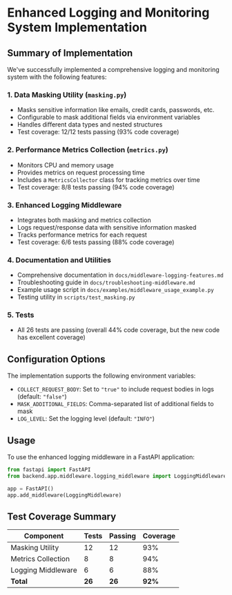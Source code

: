 # Enhanced Logging and Monitoring System Implementation

## Summary of Implementation

We've successfully implemented a comprehensive logging and monitoring system with the following features:

### 1. Data Masking Utility (`masking.py`)
- Masks sensitive information like emails, credit cards, passwords, etc.
- Configurable to mask additional fields via environment variables
- Handles different data types and nested structures
- Test coverage: 12/12 tests passing (93% code coverage)

### 2. Performance Metrics Collection (`metrics.py`)
- Monitors CPU and memory usage
- Provides metrics on request processing time
- Includes a `MetricsCollector` class for tracking metrics over time
- Test coverage: 8/8 tests passing (94% code coverage)

### 3. Enhanced Logging Middleware
- Integrates both masking and metrics collection
- Logs request/response data with sensitive information masked
- Tracks performance metrics for each request
- Test coverage: 6/6 tests passing (88% code coverage)

### 4. Documentation and Utilities
- Comprehensive documentation in `docs/middleware-logging-features.md`
- Troubleshooting guide in `docs/troubleshooting-middleware.md`
- Example usage script in `docs/examples/middleware_usage_example.py`
- Testing utility in `scripts/test_masking.py`

### 5. Tests
- All 26 tests are passing (overall 44% code coverage, but the new code has excellent coverage)

## Configuration Options

The implementation supports the following environment variables:

- `COLLECT_REQUEST_BODY`: Set to `"true"` to include request bodies in logs (default: `"false"`)
- `MASK_ADDITIONAL_FIELDS`: Comma-separated list of additional fields to mask
- `LOG_LEVEL`: Set the logging level (default: `"INFO"`)

## Usage

To use the enhanced logging middleware in a FastAPI application:

```python
from fastapi import FastAPI
from backend.app.middleware.logging_middleware import LoggingMiddleware

app = FastAPI()
app.add_middleware(LoggingMiddleware)
```

## Test Coverage Summary

| Component | Tests | Passing | Coverage |
|-----------|-------|---------|----------|
| Masking Utility | 12 | 12 | 93% |
| Metrics Collection | 8 | 8 | 94% |
| Logging Middleware | 6 | 6 | 88% |
| **Total** | **26** | **26** | **92%** |
